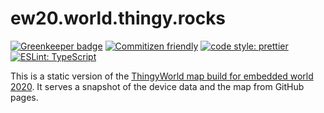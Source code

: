 # ew20.world.thingy.rocks

[![Greenkeeper badge](https://badges.greenkeeper.io/coderbyheart/nrfcloud-udp-proxy.svg)](https://greenkeeper.io/)
[![Commitizen friendly](https://img.shields.io/badge/commitizen-friendly-brightgreen.svg)](http://commitizen.github.io/cz-cli/)
[![code style: prettier](https://img.shields.io/badge/code_style-prettier-ff69b4.svg)](https://github.com/prettier/prettier/)
[![ESLint: TypeScript](https://img.shields.io/badge/ESLint-TypeScript-blue.svg)](https://github.com/typescript-eslint/typescript-eslint)

This is a static version of the
[ThingyWorld map build for embedded world 2020](https://github.com/coderbyheart/nrfcloud-udp-proxy).
It serves a snapshot of the device data and the map from GitHub pages.
